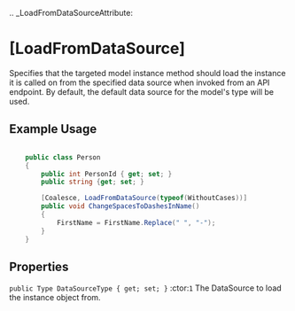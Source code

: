 .. _LoadFromDataSourceAttribute:

[LoadFromDataSource]
=====================

Specifies that the targeted model instance method should load the instance it is called on from the 
specified data source when invoked from an API endpoint. By default, the default data source for the model's type will be used.

Example Usage
-------------

``` c#

    public class Person
    {
        public int PersonId { get; set; }
        public string {get; set; }

        [Coalesce, LoadFromDataSource(typeof(WithoutCases))]
        public void ChangeSpacesToDashesInName()
        {
            FirstName = FirstName.Replace(" ", "-");
        }
    }


```

Properties
----------

`public Type DataSourceType { get; set; }` :ctor:`1`
    The DataSource to load the instance object from.
